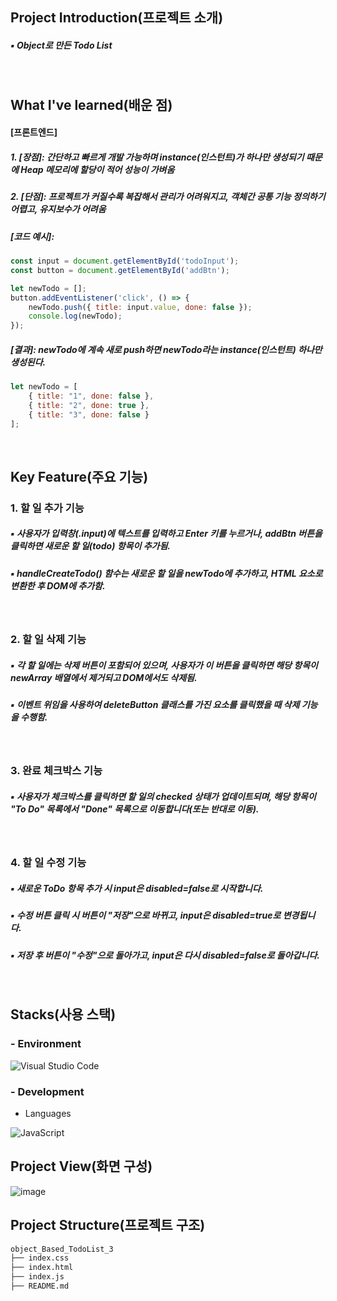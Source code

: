 ## Project Introduction(프로젝트 소개)
##### ▪ Object로 만든 Todo List
<br/>

## What I've learned(배운 점)
#### [프론트엔드] 
##### 1. [장점]: 간단하고 빠르게 개발 가능하며 instance(인스턴트)가 하나만 생성되기 때문에 Heap 메모리에 할당이 적어 성능이 가벼움
##### 2. [단점]: 프로젝트가 커질수록 복잡해서 관리가 어려워지고, 객체간 공통 기능 정의하기 어렵고, 유지보수가 어려움 
##### [코드 예시]:
```Javascript
const input = document.getElementById('todoInput');
const button = document.getElementById('addBtn');

let newTodo = [];
button.addEventListener('click', () => {
    newTodo.push({ title: input.value, done: false });
    console.log(newTodo);
});
```
##### [결과]: newTodo에 계속 새로 push하면 newTodo라는 instance(인스턴트) 하나만 생성된다.
```Javascript
let newTodo = [
    { title: "1", done: false },
    { title: "2", done: true },
    { title: "3", done: false }
];
```
<br/>

## Key Feature(주요 기능)
### 1. 할 일 추가 기능
##### ▪ 사용자가 입력창(.input)에 텍스트를 입력하고 Enter 키를 누르거나, addBtn 버튼을 클릭하면 새로운 할 일(todo) 항목이 추가됨.
##### ▪ handleCreateTodo() 함수는 새로운 할 일을 newTodo에 추가하고, HTML 요소로 변환한 후 DOM에 추가함.
<br/>

### 2. 할 일 삭제 기능
##### ▪ 각 할 일에는 삭제 버튼이 포함되어 있으며, 사용자가 이 버튼을 클릭하면 해당 항목이 newArray 배열에서 제거되고 DOM에서도 삭제됨.
##### ▪ 이벤트 위임을 사용하여 deleteButton 클래스를 가진 요소를 클릭했을 때 삭제 기능을 수행함.
<br/>

### 3. 완료 체크박스 기능
##### ▪ 사용자가 체크박스를 클릭하면 할 일의 checked 상태가 업데이트되며, 해당 항목이 "To Do" 목록에서 "Done" 목록으로 이동합니다(또는 반대로 이동).
<br/>

### 4. 할 일 수정 기능
##### ▪ 새로운 ToDo 항목 추가 시 input은 disabled=false로 시작합니다.
##### ▪ 수정 버튼 클릭 시 버튼이 "저장"으로 바뀌고, input은 disabled=true로 변경됩니다.
##### ▪ 저장 후 버튼이 "수정"으로 돌아가고, input은 다시 disabled=false로 돌아갑니다.
<br/>

## Stacks(사용 스택)
### - Environment

![Visual Studio Code](https://img.shields.io/badge/Visual%20Studio%20Code-007ACC?style=for-the-badge&logo=Visual%20Studio%20Code&logoColor=white)
<br/>

### - Development
- Languages

![JavaScript](https://img.shields.io/badge/JavaScript-F7DF1E?style=for-the-badge&logo=Javascript&logoColor=white)
<br/>

## Project View(화면 구성)
![image](https://github.com/user-attachments/assets/9e029fc2-c461-4c7d-a5f9-83238a925576)


## Project Structure(프로젝트 구조)
```markdown
object_Based_TodoList_3
├── index.css
├── index.html
├── index.js
├── README.md
```

